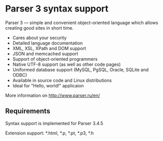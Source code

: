 # Parser 3 syntax support


Parser 3 — simple and convenient object-oriented language which allows creating good sites in short time.

* Cares about your security
* Detailed language documentation
* XML, XSL, XPath and DOM support
* JSON and memcached support
* Support of object-oriented programmers
* Native UTF-8 support (as well as other code pages)
* Uniformed database support (MySQL, PgSQL, Oracle, SQLite and ODBC)
* Available in source code and Linux distributions
* Ideal for "Hello, world!" applicaion

More information on http://www.parser.ru/en/


## Requirements

Syntax support is implemented for Parser 3.4.5

Extension support: *.html, *.p, *.pt, *.p3, *.h
